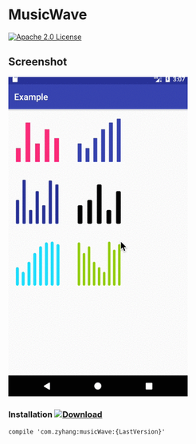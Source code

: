 # MusicWave
[![Apache 2.0 License](https://img.shields.io/badge/license-Apache%202.0-blue.svg?style=flat)](http://www.apache.org/licenses/LICENSE-2.0.html)

## Screenshot
![](screenshot/1.gif)

### Installation [![Download](https://api.bintray.com/packages/zyhang/maven/musicWave/images/download.svg) ](https://bintray.com/zyhang/maven/musicWave/_latestVersion)
```
compile 'com.zyhang:musicWave:{LastVersion}'
```
